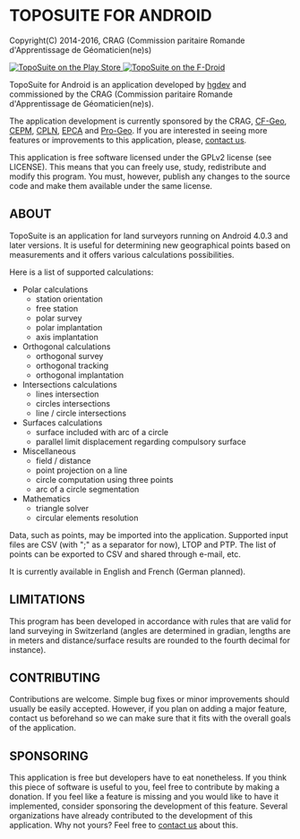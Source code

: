 # TOPOSUITE FOR ANDROID

Copyright(C) 2014-2016, CRAG (Commission paritaire  Romande d'Apprentissage de
Géomaticien(ne)s)

<a href="https://play.google.com/store/apps/details?id=ch.hgdev.toposuite">
  <img
    alt="TopoSuite on the Play Store"
    src="https://toposuite.hgdev.ch/img/google-play.png"
  />
</a>
<a href="https://f-droid.org/repository/browse/?fdid=ch.hgdev.toposuite">
  <img
    alt="TopoSuite on the F-Droid"
    src="https://toposuite.hgdev.ch/img/f-droid.png"
  />
</a>

TopoSuite for Android is an application developed by
[hgdev](https://hgdev.ch/) and commissioned by the CRAG (Commission paritaire
Romande d'Apprentissage de  Géomaticien(ne)s).

The application development is currently sponsored by the CRAG,
[CF-Geo](http://www.cf-geo.ch/), [CEPM](http://www.cepm.ch/),
[CPLN](http://www.cpln.ch/), [EPCA](http://www.epcasion.ch/) and
[Pro-Geo](http://www.pro-geo.ch/). If you are interested in seeing more features
or improvements to this application, please,
[contact us](https://hgdev.ch/contact.html).

This application is free software licensed under the GPLv2 license (see
LICENSE).  This means that you can freely use, study, redistribute and modify
this program.  You must, however, publish any changes to the source code and
make them available under the same license.

## ABOUT

TopoSuite is an application for land surveyors running on Android 4.0.3 and
later versions. It is useful for determining new geographical points based on
measurements and it offers various calculations possibilities.

Here is a list of supported calculations:

* Polar calculations
    * station orientation
    * free station
    * polar survey
    * polar implantation
    * axis implantation
* Orthogonal calculations
    * orthogonal survey
    * orthogonal tracking
    * orthogonal implantation
* Intersections calculations
    * lines intersection
    * circles intersections
    * line / circle intersections
* Surfaces calculations
    * surface included with arc of a circle
    * parallel limit displacement regarding compulsory surface
* Miscellaneous
    * field / distance
    * point projection on a line
    * circle computation using three points
    * arc of a circle segmentation
* Mathematics
    * triangle solver
    * circular elements resolution

Data, such as points, may be imported into the application. Supported input
files are CSV (with ";" as a separator for now), LTOP and PTP. The list of
points can be exported to CSV and shared through e-mail, etc.

It is currently available in English and French (German planned).

## LIMITATIONS

This program has been developed in accordance with rules that are valid for land
surveying in Switzerland (angles are determined in gradian, lengths are in
meters and distance/surface results are rounded to the fourth decimal for
instance).

## CONTRIBUTING

Contributions are welcome. Simple bug fixes or minor improvements should usually
be easily accepted. However, if you plan on adding a major feature, contact us
beforehand so we can make sure that it fits with the overall goals of the
application.

## SPONSORING

This application is free but developers have to eat nonetheless. If you think
this piece of software is useful to you, feel free to contribute by making a
donation. If you feel like a feature is missing and you would like to have it
implemented, consider sponsoring the development of this feature. Several
organizations have already contributed to the development of this application.
Why not yours? Feel free to [contact us](https://hgdev.ch/contact.html)
about this.
